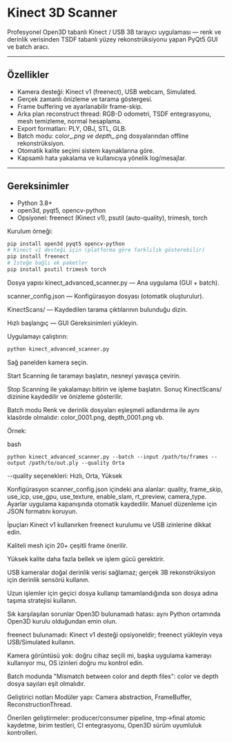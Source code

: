 # Kinect 3D Scanner

Profesyonel Open3D tabanlı Kinect / USB 3B tarayıcı uygulaması — renk ve derinlik verisinden TSDF tabanlı yüzey rekonstrüksiyonu yapan PyQt5 GUI ve batch aracı.

---

## Özellikler
- Kamera desteği: Kinect v1 (freenect), USB webcam, Simulated.  
- Gerçek zamanlı önizleme ve tarama göstergesi.  
- Frame buffering ve ayarlanabilir frame-skip.  
- Arka plan reconstruct thread: RGB-D odometri, TSDF entegrasyonu, mesh temizleme, normal hesaplama.  
- Export formatları: PLY, OBJ, STL, GLB.  
- Batch modu: color_*.png ve depth_*.png dosyalarından offline rekonstrüksiyon.  
- Otomatik kalite seçimi sistem kaynaklarına göre.  
- Kapsamlı hata yakalama ve kullanıcıya yönelik log/mesajlar.

---

## Gereksinimler
- Python 3.8+  
- open3d, pyqt5, opencv-python  
- Opsiyonel: freenect (Kinect v1), psutil (auto-quality), trimesh, torch

Kurulum örneği:
```bash
pip install open3d pyqt5 opencv-python
# Kinect v1 desteği için (platforma göre farklılık gösterebilir)
pip install freenect
# İsteğe bağlı ek paketler
pip install psutil trimesh torch
```



Dosya yapısı
kinect_advanced_scanner.py — Ana uygulama (GUI + batch).

scanner_config.json — Konfigürasyon dosyası (otomatik oluşturulur).

KinectScans/ — Kaydedilen tarama çıktılarının bulunduğu dizin.

Hızlı başlangıç — GUI
Gereksinimleri yükleyin.

Uygulamayı çalıştırın:

```bash
python kinect_advanced_scanner.py
```
Sağ panelden kamera seçin.

Start Scanning ile taramayı başlatın, nesneyi yavaşça çevirin.

Stop Scanning ile yakalamayı bitirin ve işleme başlatın. Sonuç KinectScans/ dizinine kaydedilir ve önizleme gösterilir.

Batch modu
Renk ve derinlik dosyaları eşleşmeli adlandırma ile aynı klasörde olmalıdır: color_0001.png, depth_0001.png vb.

Örnek:

bash
```
python kinect_advanced_scanner.py --batch --input /path/to/frames --output /path/to/out.ply --quality Orta
```
--quality seçenekleri: Hızlı, Orta, Yüksek

Konfigürasyon
scanner_config.json içindeki ana alanlar: quality, frame_skip, use_icp, use_gpu, use_texture, enable_slam, rt_preview, camera_type. Ayarlar uygulama kapanışında otomatik kaydedilir. Manuel düzenleme için JSON formatını koruyun.

İpuçları
Kinect v1 kullanırken freenect kurulumu ve USB izinlerine dikkat edin.

Kaliteli mesh için 20+ çeşitli frame önerilir.

Yüksek kalite daha fazla bellek ve işlem gücü gerektirir.

USB kameralar doğal derinlik verisi sağlamaz; gerçek 3B rekonstrüksiyon için derinlik sensörü kullanın.

Uzun işlemler için geçici dosya kullanıp tamamlandığında son dosya adına taşıma stratejisi kullanın.

Sık karşılaşılan sorunlar
Open3D bulunamadı hatası: aynı Python ortamında Open3D kurulu olduğundan emin olun.

freenect bulunamadı: Kinect v1 desteği opsiyoneldir; freenect yükleyin veya USB/Simulated kullanın.

Kamera görüntüsü yok: doğru cihaz seçili mi, başka uygulama kamerayı kullanıyor mu, OS izinleri doğru mu kontrol edin.

Batch modunda "Mismatch between color and depth files": color ve depth dosya sayıları eşit olmalıdır.

Geliştirici notları
Modüler yapı: Camera abstraction, FrameBuffer, ReconstructionThread.

Önerilen geliştirmeler: producer/consumer pipeline, tmp->final atomic kaydetme, birim testleri, CI entegrasyonu, Open3D sürüm uyumluluk kontrolleri.





